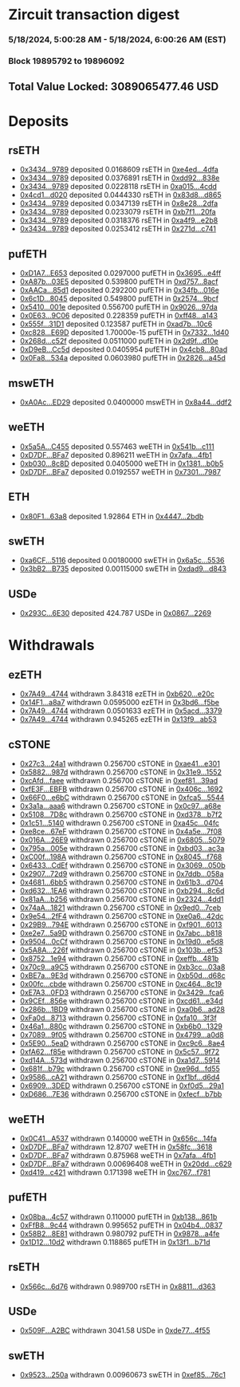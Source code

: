 # Zircuit transaction digest
### 5/18/2024, 5:00:28 AM - 5/18/2024, 6:00:26 AM (EST)
### Block 19895792 to 19896092

## Total Value Locked: 3089065477.46 USD

# Deposits
## rsETH
- [0x3434...9789](https://etherscan.io/address/0x34349c5569e7B846c3558961552D2202760A9789) deposited 0.0168609 rsETH in [0xe4ed...4dfa](https://etherscan.io/tx/0x34349c5569e7B846c3558961552D2202760A9789)
- [0x3434...9789](https://etherscan.io/address/0x34349c5569e7B846c3558961552D2202760A9789) deposited 0.0376891 rsETH in [0xdd92...838e](https://etherscan.io/tx/0x34349c5569e7B846c3558961552D2202760A9789)
- [0x3434...9789](https://etherscan.io/address/0x34349c5569e7B846c3558961552D2202760A9789) deposited 0.0228118 rsETH in [0xa015...4cdd](https://etherscan.io/tx/0x34349c5569e7B846c3558961552D2202760A9789)
- [0x4cd1...d020](https://etherscan.io/address/0x4cd1063107Aa9fb612aa1D140eE46ACaF9cBd020) deposited 0.0444330 rsETH in [0x83d8...d865](https://etherscan.io/tx/0x4cd1063107Aa9fb612aa1D140eE46ACaF9cBd020)
- [0x3434...9789](https://etherscan.io/address/0x34349c5569e7B846c3558961552D2202760A9789) deposited 0.0347139 rsETH in [0x8e28...2dfa](https://etherscan.io/tx/0x34349c5569e7B846c3558961552D2202760A9789)
- [0x3434...9789](https://etherscan.io/address/0x34349c5569e7B846c3558961552D2202760A9789) deposited 0.0233079 rsETH in [0xb7f1...20fa](https://etherscan.io/tx/0x34349c5569e7B846c3558961552D2202760A9789)
- [0x3434...9789](https://etherscan.io/address/0x34349c5569e7B846c3558961552D2202760A9789) deposited 0.0318376 rsETH in [0xa4f9...e2b8](https://etherscan.io/tx/0x34349c5569e7B846c3558961552D2202760A9789)
- [0x3434...9789](https://etherscan.io/address/0x34349c5569e7B846c3558961552D2202760A9789) deposited 0.0253412 rsETH in [0x271d...c741](https://etherscan.io/tx/0x34349c5569e7B846c3558961552D2202760A9789)
## pufETH
- [0xD1A7...E653](https://etherscan.io/address/0xD1A7a57390F843f5b877B798213DC1bf86DEE653) deposited 0.0297000 pufETH in [0x3695...e4ff](https://etherscan.io/tx/0xD1A7a57390F843f5b877B798213DC1bf86DEE653)
- [0xA87b...03E5](https://etherscan.io/address/0xA87b20E206Fad44318Aa76092525a2DDabbD03E5) deposited 0.539800 pufETH in [0xd757...8acf](https://etherscan.io/tx/0xA87b20E206Fad44318Aa76092525a2DDabbD03E5)
- [0xAACa...85d1](https://etherscan.io/address/0xAACab5A1f1aCcAA2163C4d17359027300f6A85d1) deposited 0.292200 pufETH in [0x34fb...016e](https://etherscan.io/tx/0xAACab5A1f1aCcAA2163C4d17359027300f6A85d1)
- [0x6c1D...8045](https://etherscan.io/address/0x6c1D6EA01Fd53540299fa26869522fF3b7F08045) deposited 0.549800 pufETH in [0x2574...9bcf](https://etherscan.io/tx/0x6c1D6EA01Fd53540299fa26869522fF3b7F08045)
- [0x5410...001e](https://etherscan.io/address/0x54106564795c98086F7dD4Ba84021FB143D7001e) deposited 0.556700 pufETH in [0x9026...97da](https://etherscan.io/tx/0x54106564795c98086F7dD4Ba84021FB143D7001e)
- [0x0E63...9C06](https://etherscan.io/address/0x0E638E743C846A3687cA26Eb63737af685349C06) deposited 0.228359 pufETH in [0xff48...a143](https://etherscan.io/tx/0x0E638E743C846A3687cA26Eb63737af685349C06)
- [0x555f...31D1](https://etherscan.io/address/0x555f3e972a7e0985409495B094092C6461c831D1) deposited 0.123587 pufETH in [0xad7b...10c6](https://etherscan.io/tx/0x555f3e972a7e0985409495B094092C6461c831D1)
- [0xc828...E69D](https://etherscan.io/address/0xc828dce10Db63D552232cE2e954ad88187a3E69D) deposited 1.70000e-15 pufETH in [0x7332...1d40](https://etherscan.io/tx/0xc828dce10Db63D552232cE2e954ad88187a3E69D)
- [0x268d...c52f](https://etherscan.io/address/0x268dD6C88c3fa90910F2c4DB9c130b669470c52f) deposited 0.0511000 pufETH in [0x2d9f...d10e](https://etherscan.io/tx/0x268dD6C88c3fa90910F2c4DB9c130b669470c52f)
- [0xD9eB...Cc5d](https://etherscan.io/address/0xD9eB4387B3CdD6F9Ed187C4613D60f114f1CCc5d) deposited 0.0405954 pufETH in [0x4cb8...80ad](https://etherscan.io/tx/0xD9eB4387B3CdD6F9Ed187C4613D60f114f1CCc5d)
- [0x0Fa8...534a](https://etherscan.io/address/0x0Fa8266b3275F53540739572b949E5ac882B534a) deposited 0.0603980 pufETH in [0x2826...a45d](https://etherscan.io/tx/0x0Fa8266b3275F53540739572b949E5ac882B534a)
## mswETH
- [0xA0Ac...ED29](https://etherscan.io/address/0xA0Ac5faFC8D27b9fd4D3515B3EE6673CF234ED29) deposited 0.0400000 mswETH in [0x8a44...ddf2](https://etherscan.io/tx/0xA0Ac5faFC8D27b9fd4D3515B3EE6673CF234ED29)
## weETH
- [0x5a5A...C455](https://etherscan.io/address/0x5a5A308111B95bed8F38DB8a6689FE7A0841C455) deposited 0.557463 weETH in [0x541b...c111](https://etherscan.io/tx/0x5a5A308111B95bed8F38DB8a6689FE7A0841C455)
- [0xD7DF...BFa7](https://etherscan.io/address/0xD7DF7E085214743530afF339aFC420c7c720BFa7) deposited 0.896211 weETH in [0x7afa...4fb1](https://etherscan.io/tx/0xD7DF7E085214743530afF339aFC420c7c720BFa7)
- [0xb030...8c8D](https://etherscan.io/address/0xb03060547cC71ecE4f305309dA78FDa6B1698c8D) deposited 0.0405000 weETH in [0x1381...b0b5](https://etherscan.io/tx/0xb03060547cC71ecE4f305309dA78FDa6B1698c8D)
- [0xD7DF...BFa7](https://etherscan.io/address/0xD7DF7E085214743530afF339aFC420c7c720BFa7) deposited 0.0192557 weETH in [0x7301...7987](https://etherscan.io/tx/0xD7DF7E085214743530afF339aFC420c7c720BFa7)
## ETH
- [0x80F1...63a8](https://etherscan.io/address/0x80F1be1b1fF8A82ddb731015bdc7C528b45C63a8) deposited 1.92864 ETH in [0x4447...2bdb](https://etherscan.io/tx/0x80F1be1b1fF8A82ddb731015bdc7C528b45C63a8)
## swETH
- [0xa6CF...5116](https://etherscan.io/address/0xa6CF9bf8EcaFf5300E38C0169FF45bd9A5E15116) deposited 0.00180000 swETH in [0x6a5c...5536](https://etherscan.io/tx/0xa6CF9bf8EcaFf5300E38C0169FF45bd9A5E15116)
- [0x3bB2...B735](https://etherscan.io/address/0x3bB21630B7DCB7906bC66ee253714E263C58B735) deposited 0.00115000 swETH in [0xdad9...d843](https://etherscan.io/tx/0x3bB21630B7DCB7906bC66ee253714E263C58B735)
## USDe
- [0x293C...6E30](https://etherscan.io/address/0x293C6937D8D82e05B01335F7B33FBA0c8e256E30) deposited 424.787 USDe in [0x0867...2269](https://etherscan.io/tx/0x293C6937D8D82e05B01335F7B33FBA0c8e256E30)
# Withdrawals
## ezETH
- [0x7A49...4744](https://etherscan.io/address/0x7A493Be5c2ce014cD049Bf178a1ac0Db1B434744) withdrawn 3.84318 ezETH in [0xb620...e20c](https://etherscan.io/tx/0x7A493Be5c2ce014cD049Bf178a1ac0Db1B434744)
- [0x14F1...a8a7](https://etherscan.io/address/0x14F1dd745D3cBfFf6502878C2182dC7BD49aa8a7) withdrawn 0.0595000 ezETH in [0x3bd6...f5be](https://etherscan.io/tx/0x14F1dd745D3cBfFf6502878C2182dC7BD49aa8a7)
- [0x7A49...4744](https://etherscan.io/address/0x7A493Be5c2ce014cD049Bf178a1ac0Db1B434744) withdrawn 0.0501633 ezETH in [0x5acd...3379](https://etherscan.io/tx/0x7A493Be5c2ce014cD049Bf178a1ac0Db1B434744)
- [0x7A49...4744](https://etherscan.io/address/0x7A493Be5c2ce014cD049Bf178a1ac0Db1B434744) withdrawn 0.945265 ezETH in [0x13f9...ab53](https://etherscan.io/tx/0x7A493Be5c2ce014cD049Bf178a1ac0Db1B434744)
## cSTONE
- [0x27c3...24a1](https://etherscan.io/address/0x27c398CDA583bDD0A6C9bCf7EF948F0d16E524a1) withdrawn 0.256700 cSTONE in [0xae41...e301](https://etherscan.io/tx/0x27c398CDA583bDD0A6C9bCf7EF948F0d16E524a1)
- [0x5882...987d](https://etherscan.io/address/0x588206AD5176D91aBB17FD61E811ff91D49e987d) withdrawn 0.256700 cSTONE in [0x31e9...1552](https://etherscan.io/tx/0x588206AD5176D91aBB17FD61E811ff91D49e987d)
- [0xcAfd...faee](https://etherscan.io/address/0xcAfdeFb2dcDabe2f0Dab5fF828780d82389Cfaee) withdrawn 0.256700 cSTONE in [0xef81...39ad](https://etherscan.io/tx/0xcAfdeFb2dcDabe2f0Dab5fF828780d82389Cfaee)
- [0xfE3F...EBFB](https://etherscan.io/address/0xfE3F1BdA1B2a976661Df2131B5C49Eb56Be3EBFB) withdrawn 0.256700 cSTONE in [0x406c...1692](https://etherscan.io/tx/0xfE3F1BdA1B2a976661Df2131B5C49Eb56Be3EBFB)
- [0x66F0...e6bC](https://etherscan.io/address/0x66F0091e39C3FA8a5569974648417184641ce6bC) withdrawn 0.256700 cSTONE in [0xfca5...5544](https://etherscan.io/tx/0x66F0091e39C3FA8a5569974648417184641ce6bC)
- [0x3a1a...aaa6](https://etherscan.io/address/0x3a1ad1C108C1c452E696590530A88d5eF4a3aaa6) withdrawn 0.256700 cSTONE in [0x0c97...a68e](https://etherscan.io/tx/0x3a1ad1C108C1c452E696590530A88d5eF4a3aaa6)
- [0x5108...7D8c](https://etherscan.io/address/0x51089270f206e408eA99D235f9d4dEB106Dd7D8c) withdrawn 0.256700 cSTONE in [0xd378...b7f2](https://etherscan.io/tx/0x51089270f206e408eA99D235f9d4dEB106Dd7D8c)
- [0x1c51...5140](https://etherscan.io/address/0x1c51E2f01Ffc94e4CdFC108a04a7581771355140) withdrawn 0.256700 cSTONE in [0xa45c...04fc](https://etherscan.io/tx/0x1c51E2f01Ffc94e4CdFC108a04a7581771355140)
- [0xe8ce...67eF](https://etherscan.io/address/0xe8ce212773184af9AB2efc7a5a684293C7C567eF) withdrawn 0.256700 cSTONE in [0x4a5e...7f08](https://etherscan.io/tx/0xe8ce212773184af9AB2efc7a5a684293C7C567eF)
- [0x016A...26E9](https://etherscan.io/address/0x016Ac2F040e053554D764581F4520542721F26E9) withdrawn 0.256700 cSTONE in [0x6805...5079](https://etherscan.io/tx/0x016Ac2F040e053554D764581F4520542721F26E9)
- [0x795a...005e](https://etherscan.io/address/0x795aF01339340d2b2fD045a50a304f89a8c7005e) withdrawn 0.256700 cSTONE in [0xbd03...ac3a](https://etherscan.io/tx/0x795aF01339340d2b2fD045a50a304f89a8c7005e)
- [0xC00f...198A](https://etherscan.io/address/0xC00f232BF42d02667995448A850A8187e3A3198A) withdrawn 0.256700 cSTONE in [0x8045...f768](https://etherscan.io/tx/0xC00f232BF42d02667995448A850A8187e3A3198A)
- [0x6433...CdEf](https://etherscan.io/address/0x643310Dac696c773aD53967e86088648c38cCdEf) withdrawn 0.256700 cSTONE in [0x3069...050b](https://etherscan.io/tx/0x643310Dac696c773aD53967e86088648c38cCdEf)
- [0x2907...72d9](https://etherscan.io/address/0x29070b73F0cabc4AA77c021eD283F53378Ee72d9) withdrawn 0.256700 cSTONE in [0x7ddb...058a](https://etherscan.io/tx/0x29070b73F0cabc4AA77c021eD283F53378Ee72d9)
- [0x4681...6bb5](https://etherscan.io/address/0x46815686A6bDc42c6d07BD1Db0427BfcBF0c6bb5) withdrawn 0.256700 cSTONE in [0x61b3...d704](https://etherscan.io/tx/0x46815686A6bDc42c6d07BD1Db0427BfcBF0c6bb5)
- [0xd632...1EA6](https://etherscan.io/address/0xd6323dD95F98853b7E02dEE136904E3563991EA6) withdrawn 0.256700 cSTONE in [0xb294...8c6d](https://etherscan.io/tx/0xd6323dD95F98853b7E02dEE136904E3563991EA6)
- [0x81aA...b256](https://etherscan.io/address/0x81aAadE66e1d7bD8135Cf8029C17A98b93B0b256) withdrawn 0.256700 cSTONE in [0x2324...4dd1](https://etherscan.io/tx/0x81aAadE66e1d7bD8135Cf8029C17A98b93B0b256)
- [0x74aA...1821](https://etherscan.io/address/0x74aAf5d6B1edE31a618E8e3A09a1d08650e61821) withdrawn 0.256700 cSTONE in [0x9ed0...7ceb](https://etherscan.io/tx/0x74aAf5d6B1edE31a618E8e3A09a1d08650e61821)
- [0x9e54...2fF4](https://etherscan.io/address/0x9e545D4773333498E6E7A77ea563EC0A39652fF4) withdrawn 0.256700 cSTONE in [0xe0a6...42dc](https://etherscan.io/tx/0x9e545D4773333498E6E7A77ea563EC0A39652fF4)
- [0x29B9...794E](https://etherscan.io/address/0x29B9a9ED4300dE4e8dE4497fb63d70Ad4436794E) withdrawn 0.256700 cSTONE in [0xf901...6013](https://etherscan.io/tx/0x29B9a9ED4300dE4e8dE4497fb63d70Ad4436794E)
- [0xe2e7...5a9D](https://etherscan.io/address/0xe2e7e052008A9763CCA378E9139cb35CE0845a9D) withdrawn 0.256700 cSTONE in [0x7abc...b818](https://etherscan.io/tx/0xe2e7e052008A9763CCA378E9139cb35CE0845a9D)
- [0x9504...0cCf](https://etherscan.io/address/0x9504ffaC2C286b7630DAD00BfcDD6c9e15880cCf) withdrawn 0.256700 cSTONE in [0x19d0...e5d8](https://etherscan.io/tx/0x9504ffaC2C286b7630DAD00BfcDD6c9e15880cCf)
- [0x5A8A...226f](https://etherscan.io/address/0x5A8A5B895960984930fAAB5B07Db5E6A720f226f) withdrawn 0.256700 cSTONE in [0x103b...ef53](https://etherscan.io/tx/0x5A8A5B895960984930fAAB5B07Db5E6A720f226f)
- [0x8752...1e94](https://etherscan.io/address/0x875223D5D8A70dA8009dEa8cE67904bF98341e94) withdrawn 0.256700 cSTONE in [0xeffb...481b](https://etherscan.io/tx/0x875223D5D8A70dA8009dEa8cE67904bF98341e94)
- [0x70c9...a9C5](https://etherscan.io/address/0x70c9b67185E6fFCE7D55D259400ccbB97F43a9C5) withdrawn 0.256700 cSTONE in [0xb3cc...03a8](https://etherscan.io/tx/0x70c9b67185E6fFCE7D55D259400ccbB97F43a9C5)
- [0xBE7a...9E3d](https://etherscan.io/address/0xBE7aa88E53cC67c468BabB7397484a88eFae9E3d) withdrawn 0.256700 cSTONE in [0xb50d...d68c](https://etherscan.io/tx/0xBE7aa88E53cC67c468BabB7397484a88eFae9E3d)
- [0x00fc...cbde](https://etherscan.io/address/0x00fc15e42935daa4850dcBDF79ceb5adEa77cbde) withdrawn 0.256700 cSTONE in [0xc464...8c19](https://etherscan.io/tx/0x00fc15e42935daa4850dcBDF79ceb5adEa77cbde)
- [0xE7A3...0FD3](https://etherscan.io/address/0xE7A370D474652893B98e026bD0af673a1c830FD3) withdrawn 0.256700 cSTONE in [0x3429...fca6](https://etherscan.io/tx/0xE7A370D474652893B98e026bD0af673a1c830FD3)
- [0x9CEf...856e](https://etherscan.io/address/0x9CEf5A3c7c120e1a747F7b7FeAD6aC203007856e) withdrawn 0.256700 cSTONE in [0xcd61...e34d](https://etherscan.io/tx/0x9CEf5A3c7c120e1a747F7b7FeAD6aC203007856e)
- [0x286b...1BD9](https://etherscan.io/address/0x286bd57113F65FaDbbD7F89C0192f50b8E071BD9) withdrawn 0.256700 cSTONE in [0xa0b6...ad28](https://etherscan.io/tx/0x286bd57113F65FaDbbD7F89C0192f50b8E071BD9)
- [0xFa0d...8713](https://etherscan.io/address/0xFa0d189ca377B87F20E6070dcacC583771488713) withdrawn 0.256700 cSTONE in [0xfa10...3f3f](https://etherscan.io/tx/0xFa0d189ca377B87F20E6070dcacC583771488713)
- [0x46a1...880c](https://etherscan.io/address/0x46a16f4Eceb1FE038f0e69035f429028867f880c) withdrawn 0.256700 cSTONE in [0xb6b0...1329](https://etherscan.io/tx/0x46a16f4Eceb1FE038f0e69035f429028867f880c)
- [0x7089...9f05](https://etherscan.io/address/0x70894cE1b89317eeCE3043B19C6F97D34D3D9f05) withdrawn 0.256700 cSTONE in [0x4799...a0d8](https://etherscan.io/tx/0x70894cE1b89317eeCE3043B19C6F97D34D3D9f05)
- [0x5E90...5eaD](https://etherscan.io/address/0x5E90fE7E42945F20A1e8cfD2aB62519a47055eaD) withdrawn 0.256700 cSTONE in [0xc9c6...8ae4](https://etherscan.io/tx/0x5E90fE7E42945F20A1e8cfD2aB62519a47055eaD)
- [0xfA62...f85e](https://etherscan.io/address/0xfA6253b77F24fe0746e54a3D7726Cb130f0bf85e) withdrawn 0.256700 cSTONE in [0x5c57...9f72](https://etherscan.io/tx/0xfA6253b77F24fe0746e54a3D7726Cb130f0bf85e)
- [0xd14A...573d](https://etherscan.io/address/0xd14AE309D6ea1F3772A9C2F53637E7B83F6E573d) withdrawn 0.256700 cSTONE in [0xa1d7...5914](https://etherscan.io/tx/0xd14AE309D6ea1F3772A9C2F53637E7B83F6E573d)
- [0x681f...b79c](https://etherscan.io/address/0x681f52d7b3dEa6FCDA3b879F10E796A32207b79c) withdrawn 0.256700 cSTONE in [0xe96d...fd55](https://etherscan.io/tx/0x681f52d7b3dEa6FCDA3b879F10E796A32207b79c)
- [0x9586...cA21](https://etherscan.io/address/0x958641aED6d2E33264630D310542C5bBcA8ccA21) withdrawn 0.256700 cSTONE in [0xf1bf...d6d4](https://etherscan.io/tx/0x958641aED6d2E33264630D310542C5bBcA8ccA21)
- [0x6909...3DED](https://etherscan.io/address/0x6909732eb32E0A78283718bB4b2F9DC713a53DED) withdrawn 0.256700 cSTONE in [0xf0d5...29a1](https://etherscan.io/tx/0x6909732eb32E0A78283718bB4b2F9DC713a53DED)
- [0xD686...7E36](https://etherscan.io/address/0xD686bd1A6a86F299Ce25418888B50680923b7E36) withdrawn 0.256700 cSTONE in [0xfecf...b7bb](https://etherscan.io/tx/0xD686bd1A6a86F299Ce25418888B50680923b7E36)
## weETH
- [0x0C41...A537](https://etherscan.io/address/0x0C412eC600B750e5c2625b631991feFAcA71A537) withdrawn 0.140000 weETH in [0x656c...14fa](https://etherscan.io/tx/0x0C412eC600B750e5c2625b631991feFAcA71A537)
- [0xD7DF...BFa7](https://etherscan.io/address/0xD7DF7E085214743530afF339aFC420c7c720BFa7) withdrawn 12.8707 weETH in [0x58fc...3618](https://etherscan.io/tx/0xD7DF7E085214743530afF339aFC420c7c720BFa7)
- [0xD7DF...BFa7](https://etherscan.io/address/0xD7DF7E085214743530afF339aFC420c7c720BFa7) withdrawn 0.875968 weETH in [0x7afa...4fb1](https://etherscan.io/tx/0xD7DF7E085214743530afF339aFC420c7c720BFa7)
- [0xD7DF...BFa7](https://etherscan.io/address/0xD7DF7E085214743530afF339aFC420c7c720BFa7) withdrawn 0.00696408 weETH in [0x20dd...c629](https://etherscan.io/tx/0xD7DF7E085214743530afF339aFC420c7c720BFa7)
- [0xd419...c421](https://etherscan.io/address/0xd4190f41A0b2f5229813eE360068A6666d8dc421) withdrawn 0.171398 weETH in [0xc767...f781](https://etherscan.io/tx/0xd4190f41A0b2f5229813eE360068A6666d8dc421)
## pufETH
- [0x08ba...4c57](https://etherscan.io/address/0x08baFb4400A102Dddc5e5d584abf0aA38E174c57) withdrawn 0.110000 pufETH in [0xb138...861b](https://etherscan.io/tx/0x08baFb4400A102Dddc5e5d584abf0aA38E174c57)
- [0xFfB8...9c44](https://etherscan.io/address/0xFfB8CdFD99b72B37CDfF07851D888833E7c89c44) withdrawn 0.995652 pufETH in [0x04b4...0837](https://etherscan.io/tx/0xFfB8CdFD99b72B37CDfF07851D888833E7c89c44)
- [0x58B2...8E81](https://etherscan.io/address/0x58B2fbDF22DB432e2C5ce652497eFdA1E5058E81) withdrawn 0.980792 pufETH in [0x9878...a4fe](https://etherscan.io/tx/0x58B2fbDF22DB432e2C5ce652497eFdA1E5058E81)
- [0x1D12...10d2](https://etherscan.io/address/0x1D1220cFAA7d9833c2cac96885eEb00f2e4610d2) withdrawn 0.118865 pufETH in [0x13f1...b71d](https://etherscan.io/tx/0x1D1220cFAA7d9833c2cac96885eEb00f2e4610d2)
## rsETH
- [0x566c...6d76](https://etherscan.io/address/0x566c10921F6d286EDb15371EDa3EA3a59ca06d76) withdrawn 0.989700 rsETH in [0x8811...d363](https://etherscan.io/tx/0x566c10921F6d286EDb15371EDa3EA3a59ca06d76)
## USDe
- [0x509F...A2BC](https://etherscan.io/address/0x509F91f0dFD3E4E68D14E8B7309a5b03Dd90A2BC) withdrawn 3041.58 USDe in [0xde77...4f55](https://etherscan.io/tx/0x509F91f0dFD3E4E68D14E8B7309a5b03Dd90A2BC)
## swETH
- [0x9523...250a](https://etherscan.io/address/0x95238b3247225a56eea96B458E829E4EE030250a) withdrawn 0.00960673 swETH in [0xef85...76c1](https://etherscan.io/tx/0x95238b3247225a56eea96B458E829E4EE030250a)
